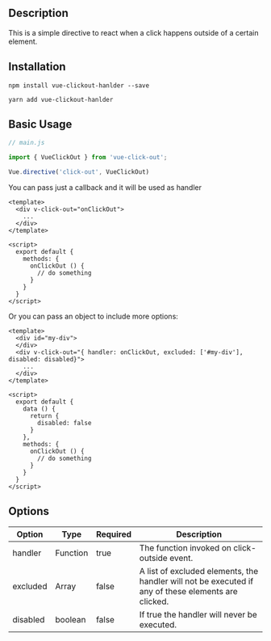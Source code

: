 ## Description

This is a simple directive to react when a click happens outside of a certain element.

## Installation

```
npm install vue-clickout-hanlder --save
```

```
yarn add vue-clickout-hanlder
```

## Basic Usage

```js
// main.js

import { VueClickOut } from 'vue-click-out';

Vue.directive('click-out', VueClickOut)
```

You can pass just a callback and it will be used as handler

```vue
<template>
  <div v-click-out="onClickOut">
    ...
  </div>
</template>

<script>
  export default {
    methods: {
      onClickOut () {
        // do something
      }
    }
  }
</script>
```

Or you can pass an object to include more options:

```vue
<template>
  <div id="my-div">
  </div>
  <div v-click-out="{ handler: onClickOut, excluded: ['#my-div'], disabled: disabled}">
    ...
  </div>
</template>

<script>
  export default {
    data () {
      return {
        disabled: false
      }
    },
    methods: {
      onClickOut () {
        // do something
      }
    }
  }
</script>
```

## Options

<table class="options">
    <thead>
        <tr>
            <th>Option</th>
            <th>Type</th>
            <th>Required</th>
            <th>Description</th>
        </tr>
    </thead>
    <tbody>
        <tr>
            <td>handler</td>
            <td>Function</td>
            <td>true</td>
            <td>The function invoked on click-outside event.</td>
        </tr>
        <tr>
            <td>excluded</td>
            <td>Array</td>
            <td>false</td>
            <td>A list of excluded elements, the handler will not be executed if any of these elements are clicked.</td>
        </tr>
        <tr>
            <td>disabled</td>
            <td>boolean</td>
            <td>false</td>
            <td>If true the handler will never be executed.</td>
        </tr>
    </tbody>
</table>
